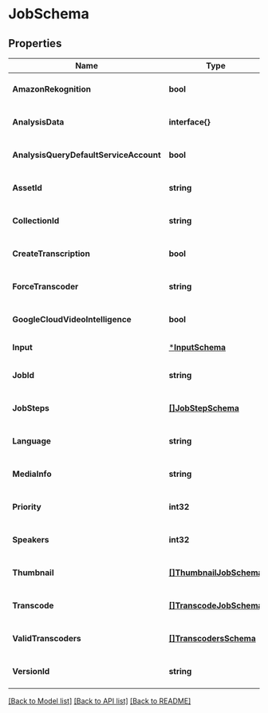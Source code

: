 # JobSchema

## Properties
Name | Type | Description | Notes
------------ | ------------- | ------------- | -------------
**AmazonRekognition** | **bool** |  | [optional] [default to null]
**AnalysisData** | **interface{}** |  | [optional] [default to null]
**AnalysisQueryDefaultServiceAccount** | **bool** |  | [optional] [default to null]
**AssetId** | **string** |  | [optional] [default to null]
**CollectionId** | **string** |  | [optional] [default to null]
**CreateTranscription** | **bool** |  | [optional] [default to null]
**ForceTranscoder** | **string** |  | [optional] [default to null]
**GoogleCloudVideoIntelligence** | **bool** |  | [optional] [default to null]
**Input** | [***InputSchema**](InputSchema.md) |  | [default to null]
**JobId** | **string** |  | [optional] [default to null]
**JobSteps** | [**[]JobStepSchema**](JobStepSchema.md) |  | [optional] [default to null]
**Language** | **string** |  | [optional] [default to null]
**MediaInfo** | **string** |  | [optional] [default to null]
**Priority** | **int32** |  | [optional] [default to 5]
**Speakers** | **int32** |  | [optional] [default to null]
**Thumbnail** | [**[]ThumbnailJobSchema**](ThumbnailJobSchema.md) |  | [optional] [default to null]
**Transcode** | [**[]TranscodeJobSchema**](TranscodeJobSchema.md) |  | [optional] [default to null]
**ValidTranscoders** | [**[]TranscodersSchema**](TranscodersSchema.md) |  | [optional] [default to null]
**VersionId** | **string** |  | [optional] [default to null]

[[Back to Model list]](../README.md#documentation-for-models) [[Back to API list]](../README.md#documentation-for-api-endpoints) [[Back to README]](../README.md)


